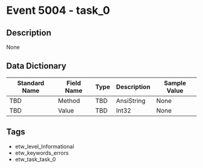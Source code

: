 # Event 5004 - task_0

## Description
None

## Data Dictionary
|Standard Name|Field Name|Type|Description|Sample Value|
|---|---|---|---|---|
|TBD|Method|TBD|AnsiString|None|None|
|TBD|Value|TBD|Int32|None|None|

## Tags
* etw_level_Informational
* etw_keywords_errors
* etw_task_task_0